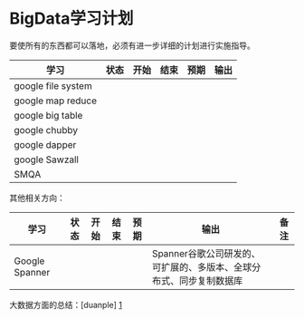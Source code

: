 # BigData学习计划

要使所有的东西都可以落地，必须有进一步详细的计划进行实施指导。

|学习|状态|开始|结束|预期|输出|
|---|---|---|---|---|---|
|google file system||||||
|google map reduce||||||
|google big table||||||
|google chubby ||||||
|google dapper||||||
|google Sawzall||||||
|SMQA||||||


其他相关方向：

|学习|状态|开始|结束|预期|输出|备注|
|---|---|---|---|---|---|---|
|Google Spanner|||||Spanner谷歌公司研发的、可扩展的、多版本、全球分布式、同步复制数据库|



大数据方面的总结：[duanple] [1]

[1]: http://duanple.blog.163.com/blog/static/709717672011330101333271/ "duanple"